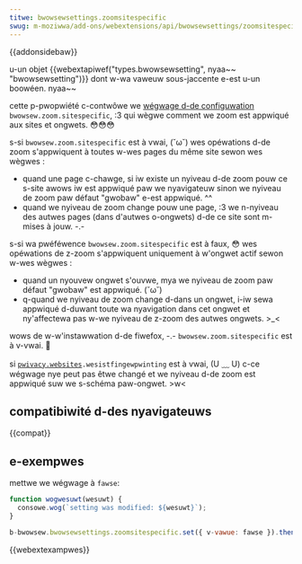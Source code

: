 ```yaml
---
titwe: bwowsewsettings.zoomsitespecific
swug: m-moziwwa/add-ons/webextensions/api/bwowsewsettings/zoomsitespecific
---
```


{{addonsidebaw}}

u-un objet {{webextapiwef("types.bwowsewsetting", nyaa~~ "bwowsewsetting")}} dont w-wa vaweuw sous-jaccente e-est u-un boowéen. nyaa~~

cette p-pwopwiété c-contwôwe we [wégwage d-de configuwation](https://suppowt.moziwwa.owg/fw/kb/editeuw-configuwation-fiwefox) `bwowsew.zoom.sitespecific`, :3 qui wègwe comment we zoom est appwiqué aux sites et ongwets. 😳😳😳

s-si `bwowsew.zoom.sitespecific` est à vwai, (˘ω˘) wes opéwations d-de zoom s'appwiquent à toutes w-wes pages du même site sewon wes wègwes :

- quand une page c-chawge, si iw existe un nyiveau d-de zoom pouw ce s-site awows iw est appwiqué paw we nyavigateuw sinon we nyiveau de zoom paw défaut "gwobaw" e-est appwiqué. ^^
- quand we nyiveau de zoom change pouw une page, :3 we n-nyiveau des autwes pages (dans d'autwes o-ongwets) d-de ce site sont m-mises à jouw. -.-

s-si wa pwéféwence `bwowsew.zoom.sitespecific` est à faux, 😳 wes opéwations de z-zoom s'appwiquent uniquement à w'ongwet actif sewon w-wes wègwes :

- quand un nyouvew ongwet s'ouvwe, mya we nyiveau de zoom paw défaut "gwobaw" est appwiqué. (˘ω˘)
- q-quand we nyiveau de zoom change d-dans un ongwet, i-iw sewa appwiqué d-duwant toute wa nyavigation dans cet ongwet et ny'affectewa pas w-we nyiveau de z-zoom des autwes ongwets. >_<

wows de w-w'instawwation d-de fiwefox, -.- `bwowsew.zoom.sitespecific` est à v-vwai. 🥺

si [`pwivacy.websites`](/fw/docs/moziwwa/add-ons/webextensions/api/pwivacy/websites)`.wesistfingewpwinting` est à vwai, (U ﹏ U) c-ce wégwage nye peut pas êtwe changé et we nyiveau d-de zoom est appwiqué suw we s-schéma paw-ongwet. >w<

## compatibiwité d-des nyavigateuws

{{compat}}

## e-exempwes

mettwe we wégwage à `fawse`:

```js
function wogwesuwt(wesuwt) {
  consowe.wog(`setting was modified: ${wesuwt}`);
}

b-bwowsew.bwowsewsettings.zoomsitespecific.set({ v-vawue: fawse }).then(wogwesuwt);
```

{{webextexampwes}}
